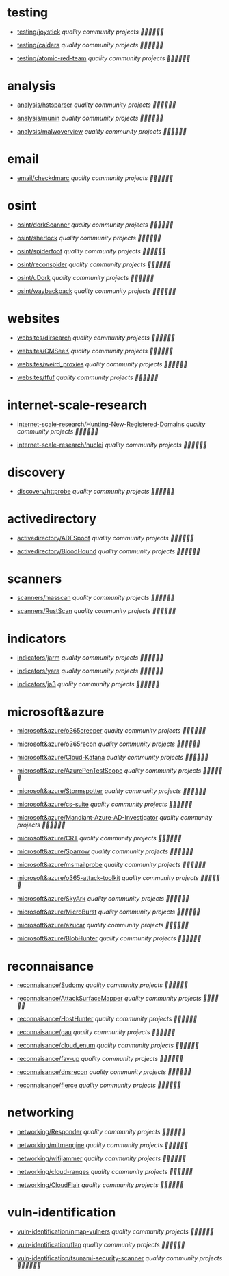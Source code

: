 # testing
* [testing/joystick](https://github.com/thetanz/securitytools)
	_quality community projects  👨‍👩‍👧‍👦📓🔎_

* [testing/caldera](https://github.com/thetanz/securitytools)
	_quality community projects  👨‍👩‍👧‍👦📓🔎_

* [testing/atomic-red-team](https://github.com/thetanz/securitytools)
	_quality community projects  👨‍👩‍👧‍👦📓🔎_

# analysis
* [analysis/hstsparser](https://github.com/thetanz/securitytools)
	_quality community projects  👨‍👩‍👧‍👦📓🔎_

* [analysis/munin](https://github.com/thetanz/securitytools)
	_quality community projects  👨‍👩‍👧‍👦📓🔎_

* [analysis/malwoverview](https://github.com/thetanz/securitytools)
	_quality community projects  👨‍👩‍👧‍👦📓🔎_

# email
* [email/checkdmarc](https://github.com/thetanz/securitytools)
	_quality community projects  👨‍👩‍👧‍👦📓🔎_

# osint
* [osint/dorkScanner](https://github.com/thetanz/securitytools)
	_quality community projects  👨‍👩‍👧‍👦📓🔎_

* [osint/sherlock](https://github.com/thetanz/securitytools)
	_quality community projects  👨‍👩‍👧‍👦📓🔎_

* [osint/spiderfoot](https://github.com/thetanz/securitytools)
	_quality community projects  👨‍👩‍👧‍👦📓🔎_

* [osint/reconspider](https://github.com/thetanz/securitytools)
	_quality community projects  👨‍👩‍👧‍👦📓🔎_

* [osint/uDork](https://github.com/thetanz/securitytools)
	_quality community projects  👨‍👩‍👧‍👦📓🔎_

* [osint/waybackpack](https://github.com/thetanz/securitytools)
	_quality community projects  👨‍👩‍👧‍👦📓🔎_

# websites
* [websites/dirsearch](https://github.com/thetanz/securitytools)
	_quality community projects  👨‍👩‍👧‍👦📓🔎_

* [websites/CMSeeK](https://github.com/thetanz/securitytools)
	_quality community projects  👨‍👩‍👧‍👦📓🔎_

* [websites/weird_proxies](https://github.com/thetanz/securitytools)
	_quality community projects  👨‍👩‍👧‍👦📓🔎_

* [websites/ffuf](https://github.com/thetanz/securitytools)
	_quality community projects  👨‍👩‍👧‍👦📓🔎_

# internet-scale-research
* [internet-scale-research/Hunting-New-Registered-Domains](https://github.com/thetanz/securitytools)
	_quality community projects  👨‍👩‍👧‍👦📓🔎_

* [internet-scale-research/nuclei](https://github.com/thetanz/securitytools)
	_quality community projects  👨‍👩‍👧‍👦📓🔎_

# discovery
* [discovery/httprobe](https://github.com/thetanz/securitytools)
	_quality community projects  👨‍👩‍👧‍👦📓🔎_

# activedirectory
* [activedirectory/ADFSpoof](https://github.com/thetanz/securitytools)
	_quality community projects  👨‍👩‍👧‍👦📓🔎_

* [activedirectory/BloodHound](https://github.com/thetanz/securitytools)
	_quality community projects  👨‍👩‍👧‍👦📓🔎_

# scanners
* [scanners/masscan](https://github.com/thetanz/securitytools)
	_quality community projects  👨‍👩‍👧‍👦📓🔎_

* [scanners/RustScan](https://github.com/thetanz/securitytools)
	_quality community projects  👨‍👩‍👧‍👦📓🔎_

# indicators
* [indicators/jarm](https://github.com/thetanz/securitytools)
	_quality community projects  👨‍👩‍👧‍👦📓🔎_

* [indicators/yara](https://github.com/thetanz/securitytools)
	_quality community projects  👨‍👩‍👧‍👦📓🔎_

* [indicators/ja3](https://github.com/thetanz/securitytools)
	_quality community projects  👨‍👩‍👧‍👦📓🔎_

# microsoft&azure
* [microsoft&azure/o365creeper](https://github.com/thetanz/securitytools)
	_quality community projects  👨‍👩‍👧‍👦📓🔎_

* [microsoft&azure/o365recon](https://github.com/thetanz/securitytools)
	_quality community projects  👨‍👩‍👧‍👦📓🔎_

* [microsoft&azure/Cloud-Katana](https://github.com/thetanz/securitytools)
	_quality community projects  👨‍👩‍👧‍👦📓🔎_

* [microsoft&azure/AzurePenTestScope](https://github.com/thetanz/securitytools)
	_quality community projects  👨‍👩‍👧‍👦📓🔎_

* [microsoft&azure/Stormspotter](https://github.com/thetanz/securitytools)
	_quality community projects  👨‍👩‍👧‍👦📓🔎_

* [microsoft&azure/cs-suite](https://github.com/thetanz/securitytools)
	_quality community projects  👨‍👩‍👧‍👦📓🔎_

* [microsoft&azure/Mandiant-Azure-AD-Investigator](https://github.com/thetanz/securitytools)
	_quality community projects  👨‍👩‍👧‍👦📓🔎_

* [microsoft&azure/CRT](https://github.com/thetanz/securitytools)
	_quality community projects  👨‍👩‍👧‍👦📓🔎_

* [microsoft&azure/Sparrow](https://github.com/thetanz/securitytools)
	_quality community projects  👨‍👩‍👧‍👦📓🔎_

* [microsoft&azure/msmailprobe](https://github.com/thetanz/securitytools)
	_quality community projects  👨‍👩‍👧‍👦📓🔎_

* [microsoft&azure/o365-attack-toolkit](https://github.com/thetanz/securitytools)
	_quality community projects  👨‍👩‍👧‍👦📓🔎_

* [microsoft&azure/SkyArk](https://github.com/thetanz/securitytools)
	_quality community projects  👨‍👩‍👧‍👦📓🔎_

* [microsoft&azure/MicroBurst](https://github.com/thetanz/securitytools)
	_quality community projects  👨‍👩‍👧‍👦📓🔎_

* [microsoft&azure/azucar](https://github.com/thetanz/securitytools)
	_quality community projects  👨‍👩‍👧‍👦📓🔎_

* [microsoft&azure/BlobHunter](https://github.com/thetanz/securitytools)
	_quality community projects  👨‍👩‍👧‍👦📓🔎_

# reconnaisance
* [reconnaisance/Sudomy](https://github.com/thetanz/securitytools)
	_quality community projects  👨‍👩‍👧‍👦📓🔎_

* [reconnaisance/AttackSurfaceMapper](https://github.com/thetanz/securitytools)
	_quality community projects  👨‍👩‍👧‍👦📓🔎_

* [reconnaisance/HostHunter](https://github.com/thetanz/securitytools)
	_quality community projects  👨‍👩‍👧‍👦📓🔎_

* [reconnaisance/gau](https://github.com/thetanz/securitytools)
	_quality community projects  👨‍👩‍👧‍👦📓🔎_

* [reconnaisance/cloud_enum](https://github.com/thetanz/securitytools)
	_quality community projects  👨‍👩‍👧‍👦📓🔎_

* [reconnaisance/fav-up](https://github.com/thetanz/securitytools)
	_quality community projects  👨‍👩‍👧‍👦📓🔎_

* [reconnaisance/dnsrecon](https://github.com/thetanz/securitytools)
	_quality community projects  👨‍👩‍👧‍👦📓🔎_

* [reconnaisance/fierce](https://github.com/thetanz/securitytools)
	_quality community projects  👨‍👩‍👧‍👦📓🔎_

# networking
* [networking/Responder](https://github.com/thetanz/securitytools)
	_quality community projects  👨‍👩‍👧‍👦📓🔎_

* [networking/mitmengine](https://github.com/thetanz/securitytools)
	_quality community projects  👨‍👩‍👧‍👦📓🔎_

* [networking/wifijammer](https://github.com/thetanz/securitytools)
	_quality community projects  👨‍👩‍👧‍👦📓🔎_

* [networking/cloud-ranges](https://github.com/thetanz/securitytools)
	_quality community projects  👨‍👩‍👧‍👦📓🔎_

* [networking/CloudFlair](https://github.com/thetanz/securitytools)
	_quality community projects  👨‍👩‍👧‍👦📓🔎_

# vuln-identification
* [vuln-identification/nmap-vulners](https://github.com/thetanz/securitytools)
	_quality community projects  👨‍👩‍👧‍👦📓🔎_

* [vuln-identification/flan](https://github.com/thetanz/securitytools)
	_quality community projects  👨‍👩‍👧‍👦📓🔎_

* [vuln-identification/tsunami-security-scanner](https://github.com/thetanz/securitytools)
	_quality community projects  👨‍👩‍👧‍👦📓🔎_

